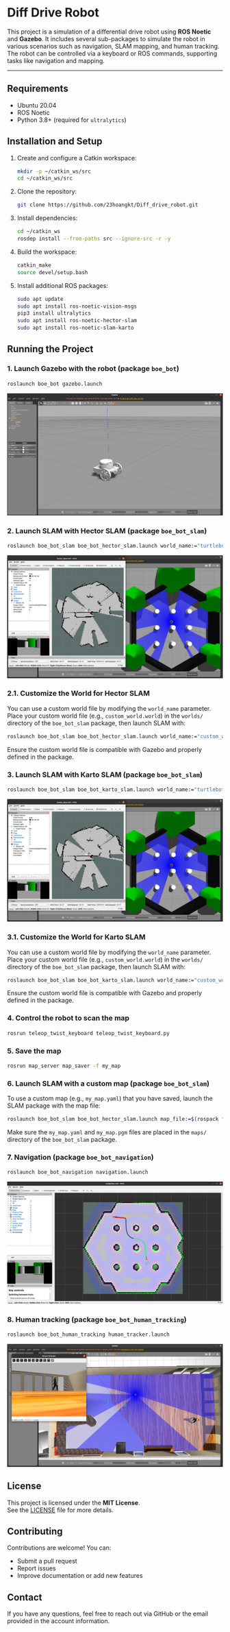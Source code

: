 # Diff Drive Robot

This project is a simulation of a differential drive robot using **ROS Noetic** and **Gazebo**. It includes several sub-packages to simulate the robot in various scenarios such as navigation, SLAM mapping, and human tracking. The robot can be controlled via a keyboard or ROS commands, supporting tasks like navigation and mapping.

---

## Requirements

- Ubuntu 20.04
- ROS Noetic
- Python 3.8+ (required for `ultralytics`)

## Installation and Setup

1. Create and configure a Catkin workspace:
   ```bash
   mkdir -p ~/catkin_ws/src
   cd ~/catkin_ws/src
   ```

2. Clone the repository:
   ```bash
   git clone https://github.com/23hoangkt/Diff_drive_robot.git
   ```

3. Install dependencies:
   ```bash
   cd ~/catkin_ws
   rosdep install --from-paths src --ignore-src -r -y
   ```

4. Build the workspace:
   ```bash
   catkin_make
   source devel/setup.bash
   ```

5. Install additional ROS packages:
   ```bash
   sudo apt update
   sudo apt install ros-noetic-vision-msgs
   pip3 install ultralytics
   sudo apt install ros-noetic-hector-slam
   sudo apt install ros-noetic-slam-karto
   ```

## Running the Project

### 1. Launch Gazebo with the robot (package `boe_bot`)

```bash
roslaunch boe_bot gazebo.launch
```

![Gazebo with robot](result/robot.png)

### 2. Launch SLAM with Hector SLAM (package `boe_bot_slam`)

```bash
roslaunch boe_bot_slam boe_bot_hector_slam.launch world_name:="turtlebot3_world.world"
```

![SLAM](result/slam.png)

### 2.1. Customize the World for Hector SLAM

You can use a custom world file by modifying the `world_name` parameter. Place your custom world file (e.g., `custom_world.world`) in the `worlds/` directory of the `boe_bot_slam` package, then launch SLAM with:

```bash
roslaunch boe_bot_slam boe_bot_hector_slam.launch world_name:="custom_world.world"
```

Ensure the custom world file is compatible with Gazebo and properly defined in the package.

### 3. Launch SLAM with Karto SLAM (package `boe_bot_slam`)

```bash
roslaunch boe_bot_slam boe_bot_karto_slam.launch world_name:="turtlebot3_world.world"
```

![SLAM](result/slam.png)

### 3.1. Customize the World for Karto SLAM

You can use a custom world file by modifying the `world_name` parameter. Place your custom world file (e.g., `custom_world.world`) in the `worlds/` directory of the `boe_bot_slam` package, then launch SLAM with:

```bash
roslaunch boe_bot_slam boe_bot_karto_slam.launch world_name:="custom_world.world"
```

Ensure the custom world file is compatible with Gazebo and properly defined in the package.

### 4. Control the robot to scan the map

```bash
rosrun teleop_twist_keyboard teleop_twist_keyboard.py
```

### 5. Save the map

```bash
rosrun map_server map_saver -f my_map
```

### 6. Launch SLAM with a custom map (package `boe_bot_slam`)

To use a custom map (e.g., `my_map.yaml`) that you have saved, launch the SLAM package with the map file:

```bash
roslaunch boe_bot_slam boe_bot_hector_slam.launch map_file:=$(rospack find boe_bot_slam)/maps/my_map.yaml
```

Make sure the `my_map.yaml` and `my_map.pgm` files are placed in the `maps/` directory of the `boe_bot_slam` package.

### 7. Navigation (package `boe_bot_navigation`)

```bash
roslaunch boe_bot_navigation navigation.launch
```

![Navigation](result/navigation.png)

### 8. Human tracking (package `boe_bot_human_tracking`)

```bash
roslaunch boe_bot_human_tracking human_tracker.launch
```

![Human tracking](result/huma_follow.png)

## License

This project is licensed under the **MIT License**.  
See the [LICENSE](LICENSE) file for more details.

## Contributing

Contributions are welcome! You can:

- Submit a pull request
- Report issues
- Improve documentation or add new features

## Contact

If you have any questions, feel free to reach out via GitHub or the email provided in the account information.
